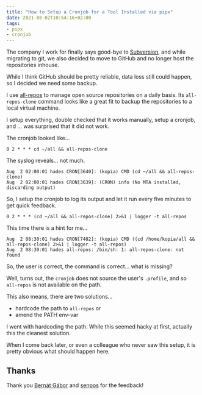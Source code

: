 ```yaml
---
title: "How to Setup a Cronjob for a Tool Installed via pipx"
date: 2021-08-02T10:54:16+02:00
tags:
- pipx
- cronjob
---
```


The company I work for finally says good-bye to [Subversion](https://subversion.apache.org/),
and while migrating to git,
we also decided to move to GitHub and no longer host the repositories inhouse.

While I think GitHub should be pretty reliable,
data loss still could happen,
so I decided we need some backup.

I use [all-repos](https://github.com/asottile/all-repos) to manage open source repositories on a daily basis.
Its `all-repos-clone` command looks like a great fit to backup the repositories to a local virtual machine.

I setup everything,
double checked that it works manually,
setup a cronjob,
and ... was surprised that it did not work.

The cronjob looked like...

```cron
0 2 * * * cd ~/all && all-repos-clone
```

The syslog reveals... not much.

```log
Aug  2 02:00:01 hades CRON[3640]: (kopia) CMD (cd ~/all && all-repos-clone)
Aug  2 02:00:01 hades CRON[3639]: (CRON) info (No MTA installed, discarding output)
```

So, I setup the cronjob to log its output and let it run every five minutes to get quick feedback.

```cron
0 2 * * * (cd ~/all && all-repos-clone) 2>&1 | logger -t all-repos
```

This time there is a hint for me...

```log
Aug  2 08:30:01 hades CRON[7482]: (kopia) CMD ((cd /home/kopia/all && all-repos-clone) 2>&1 | logger -t all-repos)
Aug  2 08:30:01 hades all-repos: /bin/sh: 1: all-repos-clone: not found
```

So, the user is correct, the command is correct... what is missing?

Well, turns out, the `cronjob` does not source the user's `.profile`,
and so `all-repos` is not available on the path.

This also means,
there are two solutions...

- hardcode the path to `all-repos` or
- amend the PATH env-var

I went with hardcoding the path.
While this seemed hacky at first,
actually this the cleanest solution.

When I come back later,
or even a colleague who never saw this setup,
it is pretty obvious what should happen here.


## Thanks

Thank you [Bernát Gábor](https://twitter.com/gjbernat) and [senpos](https://twitter.com/_senpos) for the feedback!
